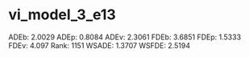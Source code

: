 # vi_model_3_e13

ADEb: 2.0029
ADEp: 0.8084
ADEv: 2.3061
FDEb: 3.6851
FDEp: 1.5333
FDEv: 4.097
Rank: 1151
WSADE: 1.3707
WSFDE: 2.5194